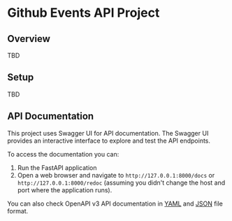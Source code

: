 # Github Events API Project


## Overview
TBD 

## Setup
TBD

## API Documentation

This project uses Swagger UI for API documentation.
The Swagger UI provides an interactive interface to explore and test the API endpoints.

To access the documentation you can:

1. Run the FastAPI application
2. Open a web browser and navigate to `http://127.0.0.1:8000/docs` 
or `http://127.0.0.1:8000/redoc` (assuming you didn't change the host and port where 
the application runs).

You can also check OpenAPI v3 API documentation in [YAML](docs/openapi.yaml) and [JSON](docs/openapi.json) file format.

